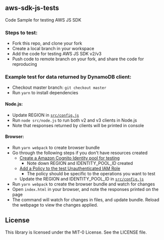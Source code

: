 ## aws-sdk-js-tests

Code Sample for testing AWS JS SDK

### Steps to test:

- Fork this repo, and clone your fork
- Create a local branch in your workspace
- Add the code for testing AWS JS SDK v2/v3
- Push code to remote branch on your fork, and share the code for reproducing

### Example test for data returned by DynamoDB client:

- Checkout master branch: `git checkout master`
- Run `yarn` to install dependencies

#### Node.js:

- Update REGION in [`src/config.js`](./src/config.js)
- Run `node src/node.js` to run both v2 and v3 clients in Node.js
- Note that responses returned by clients will be printed in console

#### Browser:

- Run `yarn webpack` to create browser bundle
- Go through the following steps if you don't have resources created
  - [Create a Amazon Cognito Identity pool for testing](https://docs.aws.amazon.com/sdk-for-javascript/v2/developer-guide/getting-started-browser.html#getting-started-browser-create-identity-pool)
    - Note down REGION and IDENTITY_POOL_ID created
  - [Add a Policy to the test Unauthenticated IAM Role](https://docs.aws.amazon.com/sdk-for-javascript/v2/developer-guide/getting-started-browser.html#getting-started-browser-iam-role)
    - The policy should be specific to the operations you want to test
  - Update the REGION and IDENTITY_POOL_ID in [`src/config.js`](./src/config.js)
- Run `yarn webpack` to create the browser bundle and watch for changes
- Open `index.html` in your browser, and note the responses printed on the page
- The command will watch for changes in files, and update bundle. Reload the webpage to view the changes applied.

## License

This library is licensed under the MIT-0 License. See the LICENSE file.
